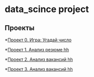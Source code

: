 # data_scince project

## Проекты

*[Проект 0. Игра: Угадай число](https://github.com/SemenPanin/data_scince/tree/main/project_0)

*[Проект 1. Анализ резюме hh](https://github.com/SemenPanin/data_scince/tree/main/Project_1)

*[Проект 2. Анализ вакансий hh](https://github.com/SemenPanin/data_scince/tree/main/project_2)

*[Проект 3. Анализ вакансий hh](https://github.com/SemenPanin/data_scince/tree/main/project_3#проект-2-предсказание-рейтинга-отеля)

